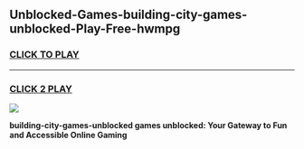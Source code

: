 
## Unblocked-Games-building-city-games-unblocked-Play-Free-hwmpg
<h3>
<a href="https://premium76.site?title=building-city-games-unblocked&ref=09A">CLICK TO PLAY</a></h3>
<hr>

<h3>
<a href="https://premium76.site?title=building-city-games-unblocked&ref=09A">CLICK 2 PLAY</a>
  
</h3>

<a href="https://premium76.site?title=building-city-games-unblocked&ref=09A"><img src="https://clearcache.store/games.png"></a>


**building-city-games-unblocked games unblocked: Your Gateway to Fun and Accessible Online Gaming**
